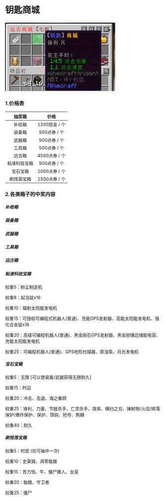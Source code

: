 # 钥匙商城

### ![菜单 → 远古商城 → 钥匙商城](../image/钥匙商城.png)

### 1.价格表

|    抽奖箱    |     价格      |
| :----------: | :-----------: |
|    补给箱    | 1200现金 / 个 |
|    装备箱    | 500点券 / 个  |
|    武器箱    | 500点券 / 个  |
|    工具箱    | 500点券 / 个  |
|    远古箱    | 4500点券 / 个 |
| 粘液科技宝箱 | 500点券 / 个  |
|   宝石宝箱   | 1000点券 / 个 |
|  刷怪笼宝箱  | 1500点券 / 个 |

### 2.各类箱子的中奖内容



##### 补给箱



##### 装备箱



##### 武器箱



##### 工具箱



##### 远古箱



##### 粘液科技宝箱

权重5：粉尘制造机

权重8：起泡锭x16

权重10：辐射太阳能发电机

权重15：可授权可编程式机器人(普通)、充能GPS发射器、高能太阳能发电机、强化合金锭x16

权重20：高级可编程机器人(普通)、黑金刚石GPS发射器、黑金刚镶边储能电容、充能太阳能发电机

权重25：可编程机器人(普通)、GPS地形扫描器、原油泵、月光发电机



##### 宝石宝箱

权重5：无限 [可以使装备/武器获得无限耐久]

权重15：时运

权重20：冲击、击退、海之眷顾

权重25：锋利、力量、节肢杀手、亡灵杀手、效率、横扫之刃、弹射物/火焰/摔落保护/爆炸保护、保护、饵钩、抢夺、荆棘

权重40：耐久



##### 刷怪笼宝箱

权重5：村民 (仅可抽中一次)

权重10：史莱姆、凋零骷髅

权重15：苦力怕、牛、僵尸猪人、女巫

权重20：骷髅、守卫者

权重25：僵尸
















